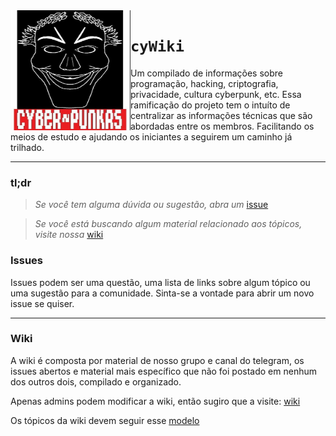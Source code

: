 <img src="data/cyberpunkrs.jpg" align="left" width="192px" height="192px"/>

# `cyWiki`

Um compilado de informações sobre programação, hacking, criptografia, privacidade, cultura cyberpunk, etc.
Essa ramificação do projeto tem o intuíto de centralizar as informações técnicas que são abordadas entre os membros. Facilitando os meios de estudo e ajudando os iniciantes a seguirem um caminho já trilhado.

----


### tl;dr

  > *Se você tem alguma dúvida ou sugestão, abra um* [issue](https://github.com/Cyberpunkrs/cyWiki/blob/dev/wiki_tags.md)

  > *Se você está buscando algum material relacionado aos tópicos, visite nossa* [wiki](https://github.com/Cyberpunkrs/cyWiki/wiki)


### Issues

  Issues podem ser uma questão, uma lista de links sobre algum tópico ou uma sugestão para a comunidade. Sinta-se a vontade para abrir um novo issue se quiser.

 ----

 ### Wiki

   A wiki é composta por material de nosso grupo e canal do telegram, os issues abertos e material mais específico que não foi postado em nenhum dos outros dois, compilado e organizado.

   Apenas admins podem modificar a wiki, então sugiro que a visite: [wiki](https://github.com/Cyberpunkrs/cyWiki/wiki)
   
   Os tópicos da wiki devem seguir esse [modelo](https://github.com/Cyberpunkrs/cyWiki/blob/dev/topic_schema.md)
